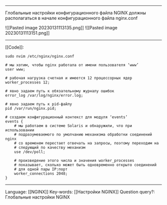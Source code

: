___
Глобальные настройки конфигурационного файла NGINX должны располагаться в начале конфигурационного файла nginx.conf

![[Pasted image 20230131113135.png]]
![[Pasted image 20230131113151.png]]
___
[[Code]]:
```
sudo nvim /etc/nginx/nginx.conf

# мы хотим, чтобы nginx работала от имени пользователя ‘www’
user www;

# рабочая нагрузка счетная и имеется 12 процессорных ядер
worker_processes 12;

# явно задаем путь к обязательному журналу ошибок
error_log /var/log/nginx/error.log;

# явно задаем путь к pid-файлу
pid /var/run/nginx.pid;

# создаем конфигурационный контекст для модуля ‘events’
events {
	# мы работаем в системе Solaris и обнаружили, что при использовании
	# подразумеваемого по умолчанию механизма обработки соединений nginx
	# со временем перестает отвечать на запросы, поэтому переходим на
	# следующий по качеству механизм
	use /dev/poll;
	
	# произведение этого числа и значения worker_processes
	# показывает, сколько может быть одновременно открыто соединений
	# для одной пары IP:порт
	worker_connections 2048;
}
```
___
Language: [[NGINX]]
Key-words:  [[Настройки NGINX]]
Question query?: Глобальные настройки NGINX